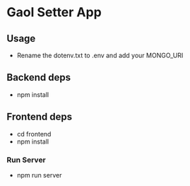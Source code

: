 # Gaol Setter App

## Usage
  - Rename the dotenv.txt to .env and add your MONGO_URI
## Backend deps
- npm install

## Frontend deps
- cd frontend
- npm install

### Run Server
- npm run server

